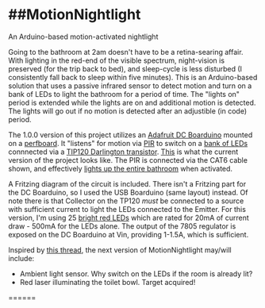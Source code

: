 ##MotionNightlight
======
An Arduino-based motion-activated nightlight

Going to the bathroom at 2am doesn't have to be a retina-searing affair. With lighting in the red-end of the visible spectrum, night-vision is preserved (for the trip back to bed), and sleep-cycle is less disturbed (I consistently fall back to sleep within five minutes). This is an Arduino-based solution that uses a passive infrared sensor to detect motion and turn on a bank of LEDs to light the bathroom for a period of time. The "lights on" period is extended while the lights are on and additional motion is detected. The lights will go out if no motion is detected after an adjustible (in code) period.

The 1.0.0 version of this project utilizes an [Adafruit DC Boarduino](https://www.adafruit.com/products/72) mounted on a [perfboard](https://www.adafruit.com/products/1609). It "listens" for motion via [PIR](https://www.adafruit.com/products/189) to switch on a [bank of LEDs](http://i.imgur.com/6uAZnqK.jpg) connnected via a [TIP120 Darlington transistor](https://www.adafruit.com/products/976). [This](http://i.imgur.com/70N5cCH.jpg) is what the current version of the project looks like. The PIR is connected via the CAT6 cable shown, and effectively [lights up the entire bathroom](http://i.imgur.com/RgfqifA.jpg) when activated.

A Fritzing diagram of the circuit is included. There isn't a Fritzing part for the DC Boarduino, so I used the USB Boarduino (same layout) instead. Of note there is that Collector on the TP120 *must* be connected to a source with sufficient current to light the LEDs connected to the Emitter. For this version, I'm using 25 [bright red LEDs](https://www.adafruit.com/products/297) which are rated for 20mA of current draw - 500mA for the LEDs alone. The output of the 7805 regulator is exposed on the DC Boarduino at Vin, providing 1-1.5A, which is sufficient. 

Inspired by [this thread](https://www.reddit.com/r/arduino/comments/3znyer/bathroom_laser_light_when_turning_the_light_on_is/), the next version of MotionNightlight may/will include:

* Ambient light sensor. Why switch on the LEDs if the room is already lit?
* Red laser illuminating the toilet bowl. Target acquired!

======

